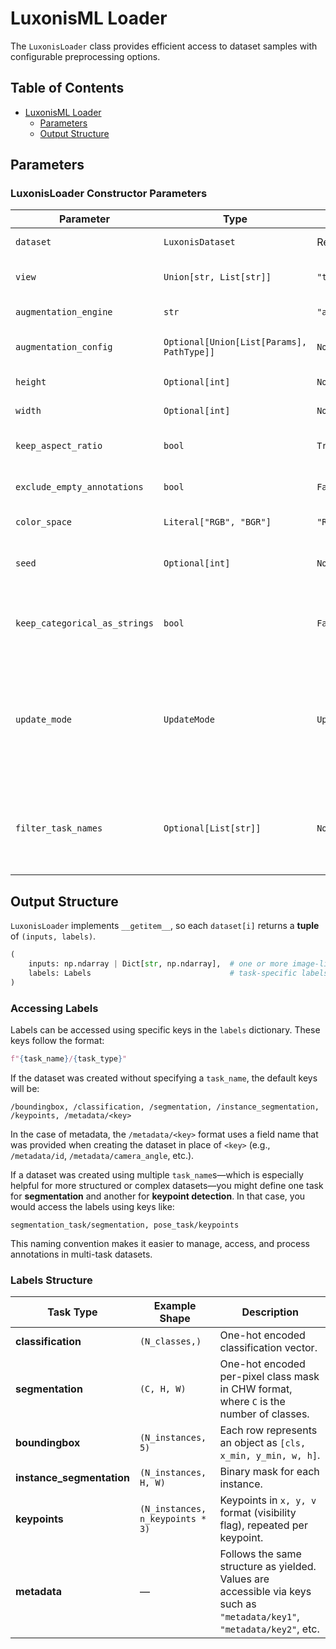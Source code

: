 # LuxonisML Loader

The `LuxonisLoader` class provides efficient access to dataset samples with configurable preprocessing options.

## Table of Contents

- [LuxonisML Loader](#luxonisml-loader)
  - [Parameters](#parameters)
  - [Output Structure](#output-structure)

## Parameters

### LuxonisLoader Constructor Parameters

| Parameter                     | Type                                      | Default            | Description                                                                                                                                                                          |
| ----------------------------- | ----------------------------------------- | ------------------ | ------------------------------------------------------------------------------------------------------------------------------------------------------------------------------------ |
| `dataset`                     | `LuxonisDataset`                          | Required           | The dataset to load data from                                                                                                                                                        |
| `view`                        | `Union[str, List[str]]`                   | `"train"`          | Dataset split to use ("train", "val", "test")                                                                                                                                        |
| `augmentation_engine`         | `str`                                     | `"albumentations"` | [Augmentation engine](../augmentations/README.md) to use.                                                                                                                            |
| `augmentation_config`         | `Optional[Union[List[Params], PathType]]` | `None`             | Configuration for the augmentations                                                                                                                                                  |
| `height`                      | `Optional[int]`                           | `None`             | Height of the output images                                                                                                                                                          |
| `width`                       | `Optional[int]`                           | `None`             | Width of the output images                                                                                                                                                           |
| `keep_aspect_ratio`           | `bool`                                    | `True`             | Whether to keep image aspect ratio                                                                                                                                                   |
| `exclude_empty_annotations`   | `bool`                                    | `False`            | Whether to exclude empty annotations                                                                                                                                                 |
| `color_space`                 | `Literal["RGB", "BGR"]`                   | `"RGB"`            | Color space of output images                                                                                                                                                         |
| `seed`                        | `Optional[int]`                           | `None`             | The random seed to use for the augmentations.                                                                                                                                        |
| `keep_categorical_as_strings` | `bool`                                    | `False`            | Whether to keep categorical metadata as strings                                                                                                                                      |
| `update_mode`                 | `UpdateMode`                              | `UpdateMode.ALL`   | Applicable to remote datasets. The loader internally calls the [`pull_from_cloud`](../datasets/README.md#pulling-from-remote-storage) method to download the dataset from the cloud. |
| `filter_task_names`           | `Optional[List[str]]`                     | `None`             | If provided, only include annotations for these specified tasks, ignoring any others in the data.                                                                                    |

## Output Structure

`LuxonisLoader` implements `__getitem__`, so each `dataset[i]` returns a **tuple** of `(inputs, labels)`.

```python
(
    inputs: np.ndarray | Dict[str, np.ndarray],  # one or more image-like np arrays, where keys are source names
    labels: Labels                               # task-specific labels
)
```

### Accessing Labels

Labels can be accessed using specific keys in the `labels` dictionary. These keys follow the format:

```python
f"{task_name}/{task_type}"
```

If the dataset was created without specifying a `task_name`, the default keys will be:

```
/boundingbox, /classification, /segmentation, /instance_segmentation, /keypoints, /metadata/<key>
```

In the case of metadata, the `/metadata/<key>` format uses a field name that was provided when creating the dataset in place of `<key>` (e.g., `/metadata/id`, `/metadata/camera_angle`, etc.).

If a dataset was created using multiple `task_name`s—which is especially helpful for more structured or complex datasets—you might define one task for **segmentation** and another for **keypoint detection**. In that case, you would access the labels using keys like:

```
segmentation_task/segmentation, pose_task/keypoints
```

This naming convention makes it easier to manage, access, and process annotations in multi-task datasets.

### Labels Structure

| Task Type                 | Example Shape                    | Description                                                                                                              |
| ------------------------- | -------------------------------- | ------------------------------------------------------------------------------------------------------------------------ |
| **classification**        | `(N_classes,)`                   | One-hot encoded classification vector.                                                                                   |
| **segmentation**          | `(C, H, W)`                      | One-hot encoded per-pixel class mask in CHW format, where `C` is the number of classes.                                  |
| **boundingbox**           | `(N_instances, 5)`               | Each row represents an object as `[cls, x_min, y_min, w, h]`.                                                            |
| **instance_segmentation** | `(N_instances, H, W)`            | Binary mask for each instance.                                                                                           |
| **keypoints**             | `(N_instances, n_keypoints * 3)` | Keypoints in `x, y, v` format (visibility flag), repeated per keypoint.                                                  |
| **metadata**              | —                                | Follows the same structure as yielded. Values are accessible via keys such as `"metadata/key1"`, `"metadata/key2"`, etc. |
